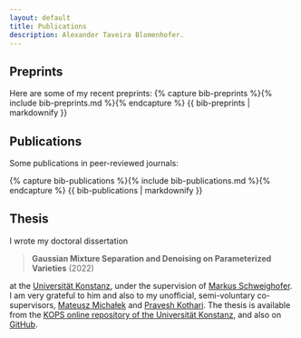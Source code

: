 ```yaml
---
layout: default
title: Publications
description: Alexander Taveira Blomenhofer. 
---
```


## Preprints

Here are some of my recent preprints:
{% capture bib-preprints %}{% include bib-preprints.md %}{% endcapture %}
              {{ bib-preprints | markdownify }}

## Publications

Some publications in peer-reviewed journals:

{% capture bib-publications %}{% include bib-publications.md %}{% endcapture %}
              {{ bib-publications | markdownify }}

## Thesis

I wrote my doctoral dissertation 

> **Gaussian Mixture Separation and
Denoising on Parameterized Varieties** (2022)

at the [Universität Konstanz](https://www.mathematik.uni-konstanz.de/en/), under the supervision of [Markus Schweighofer](https://www.math.uni-konstanz.de/~schweigh/). I am very grateful to him and also to my unofficial, semi-voluntary co-supervisors, [Mateusz Michałek](https://www.math.uni-konstanz.de/~michalek/) and [Pravesh Kothari](https://www.cs.cmu.edu/~praveshk/). The thesis is available from the [KOPS online repository of the Universität Konstanz](https://kops.uni-konstanz.de/entities/publication/352ae925-7b39-4f02-97ef-de1f07a7bbf5), and also on [GitHub](https://github.com/a44l/doctoral-thesis). 

